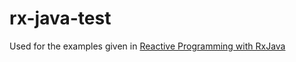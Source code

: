 # rx-java-test
Used for the examples given in [Reactive Programming with RxJava](https://www.safaribooksonline.com/library/view/reactive-programming-with/9781491931646/)
